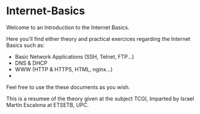 # Internet-Basics

Welcome to an Introduction to the Internet Basics.

Here you'll find either theory and practical exercices regarding the Internet Basics such as:

- Basic Network Applications (SSH, Telnet, FTP...)
- DNS & DHCP
- WWW (HTTP & HTTPS, HTML, nginx...)
- 


Feel free to use the these documents as you wish.

This is a resumee of the theory given at the subject TCGI,
Imparted by Israel Martín Escalona at ETSETB, UPC.
